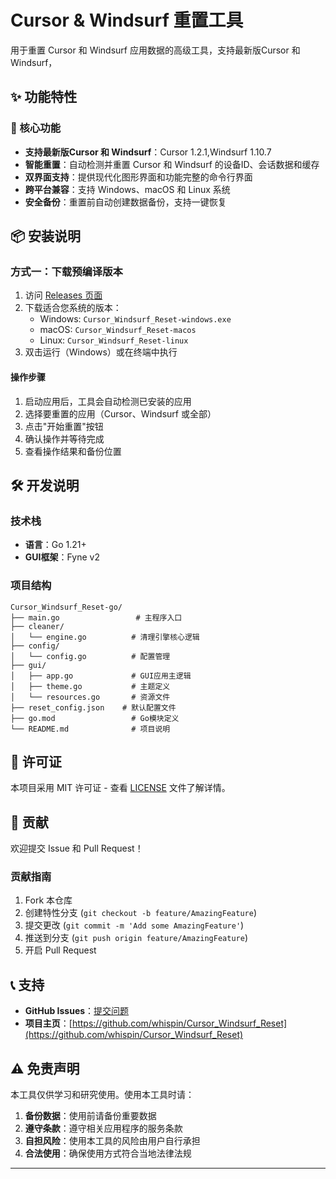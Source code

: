 # Cursor & Windsurf 重置工具

用于重置 Cursor 和 Windsurf 应用数据的高级工具，支持最新版Cursor 和 Windsurf，

## ✨ 功能特性

### 🎯 核心功能
- **支持最新版Cursor 和 Windsurf**：Cursor 1.2.1,Windsurf 1.10.7
- **智能重置**：自动检测并重置 Cursor 和 Windsurf 的设备ID、会话数据和缓存
- **双界面支持**：提供现代化图形界面和功能完整的命令行界面
- **跨平台兼容**：支持 Windows、macOS 和 Linux 系统
- **安全备份**：重置前自动创建数据备份，支持一键恢复

## 📦 安装说明
### 方式一：下载预编译版本
1. 访问 [Releases 页面](https://github.com/whispin/Cursor_Windsurf_Reset/releases)
2. 下载适合您系统的版本：
   - Windows: `Cursor_Windsurf_Reset-windows.exe`
   - macOS: `Cursor_Windsurf_Reset-macos`
   - Linux: `Cursor_Windsurf_Reset-linux`
3. 双击运行（Windows）或在终端中执行
#### 操作步骤
1. 启动应用后，工具会自动检测已安装的应用
2. 选择要重置的应用（Cursor、Windsurf 或全部）
3. 点击"开始重置"按钮
4. 确认操作并等待完成
5. 查看操作结果和备份位置

## 🛠️ 开发说明

### 技术栈
- **语言**：Go 1.21+
- **GUI框架**：Fyne v2
### 项目结构
```
Cursor_Windsurf_Reset-go/
├── main.go                 # 主程序入口
├── cleaner/
│   └── engine.go          # 清理引擎核心逻辑
├── config/
│   └── config.go          # 配置管理
├── gui/
│   ├── app.go             # GUI应用主逻辑
│   ├── theme.go           # 主题定义
│   └── resources.go       # 资源文件
├── reset_config.json    # 默认配置文件
├── go.mod                 # Go模块定义
└── README.md              # 项目说明
```

## 📄 许可证

本项目采用 MIT 许可证 - 查看 [LICENSE](LICENSE) 文件了解详情。

## 🤝 贡献

欢迎提交 Issue 和 Pull Request！

### 贡献指南
1. Fork 本仓库
2. 创建特性分支 (`git checkout -b feature/AmazingFeature`)
3. 提交更改 (`git commit -m 'Add some AmazingFeature'`)
4. 推送到分支 (`git push origin feature/AmazingFeature`)
5. 开启 Pull Request

## 📞 支持

- **GitHub Issues**：[提交问题](https://github.com/whispin/Cursor_Windsurf_Reset/issues)
- **项目主页**：[https://github.com/whispin/Cursor_Windsurf_Reset](https://github.com/whispin/Cursor_Windsurf_Reset)

## ⚠️ 免责声明

本工具仅供学习和研究使用。使用本工具时请：

1. **备份数据**：使用前请备份重要数据
2. **遵守条款**：遵守相关应用程序的服务条款
3. **自担风险**：使用本工具的风险由用户自行承担
4. **合法使用**：确保使用方式符合当地法律法规

---
